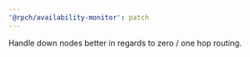 ```yaml
---
'@rpch/availability-monitor': patch
---
```


Handle down nodes better in regards to zero / one hop routing.
